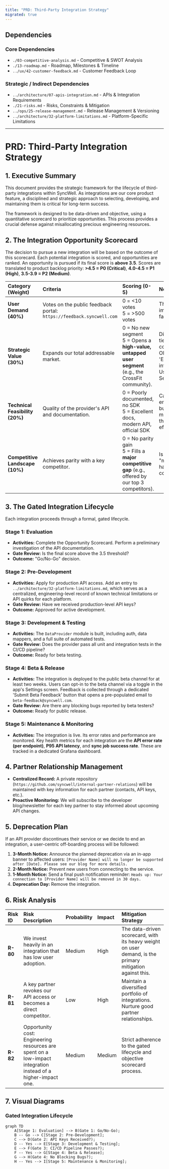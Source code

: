 ```yaml
---
title: "PRD: Third-Party Integration Strategy"
migrated: true
---
```

## Dependencies

### Core Dependencies
- `./03-competitive-analysis.md` - Competitive & SWOT Analysis
- `./13-roadmap.md` - Roadmap, Milestones & Timeline
- `../ux/42-customer-feedback.md` - Customer Feedback Loop

### Strategic / Indirect Dependencies
- `../architecture/07-apis-integration.md` - APIs & Integration Requirements
- `./21-risks.md` - Risks, Constraints & Mitigation
- `../ops/25-release-management.md` - Release Management & Versioning
- `../architecture/32-platform-limitations.md` - Platform-Specific Limitations

---

# PRD: Third-Party Integration Strategy

## 1. Executive Summary

This document provides the strategic framework for the lifecycle of third-party integrations within SyncWell. As integrations are our core product feature, a disciplined and strategic approach to selecting, developing, and maintaining them is critical for long-term success.

The framework is designed to be data-driven and objective, using a quantitative scorecard to prioritize opportunities. This process provides a crucial defense against misallocating precious engineering resources.

## 2. The Integration Opportunity Scorecard

The decision to pursue a new integration will be based on the outcome of this scorecard. Each potential integration is scored, and opportunities are ranked. An opportunity is pursued if its final score is **above 3.5**. Scores are translated to product backlog priority: **>4.5 = P0 (Critical)**, **4.0-4.5 = P1 (High)**, **3.5-3.9 = P2 (Medium)**.

| Category (Weight) | Criteria | Scoring (0-5) | Notes |
| :--- | :--- | :--- | :--- |
| **User Demand (40%)** | Votes on the public feedback portal: `https://feedback.syncwell.com` | 0 = <10 votes<br>5 = >500 votes | The most important factor. |
| **Strategic Value (30%)**| Expands our total addressable market. | 0 = No new segment<br>5 = Opens a **high-value, untapped user segment** (e.g., the CrossFit community). | Directly tied to company OKRs like 'Expand into New User Segments'. |
| **Technical Feasibility (20%)** | Quality of the provider's API and documentation. | 0 = Poorly documented, no SDK<br>5 = Excellent docs, modern API, official SDK | Can our engineers build and maintain this efficiently? |
| **Competitive Landscape (10%)**| Achieves parity with a key competitor. | 0 = No parity gain<br>5 = Fills a **major competitive gap** (e.g., offered by our top 3 competitors). | Is this a "must-have" to compete? |

## 3. The Gated Integration Lifecycle

Each integration proceeds through a formal, gated lifecycle.

### Stage 1: Evaluation
*   **Activities:** Complete the Opportunity Scorecard. Perform a preliminary investigation of the API documentation.
*   **Gate Review:** Is the final score above the 3.5 threshold?
*   **Outcome:** "Go/No-Go" decision.

### Stage 2: Pre-Development
*   **Activities:** Apply for production API access. Add an entry to `../architecture/32-platform-limitations.md`, which serves as a centralized, engineering-level record of known technical limitations or API quirks for each platform.
*   **Gate Review:** Have we received production-level API keys?
*   **Outcome:** Approved for active development.

### Stage 3: Development & Testing
*   **Activities:** The `DataProvider` module is built, including auth, data mappers, and a full suite of automated tests.
*   **Gate Review:** Does the provider pass all unit and integration tests in the CI/CD pipeline?
*   **Outcome:** Ready for beta testing.

### Stage 4: Beta & Release
*   **Activities:** The integration is deployed to the public beta channel for at least two weeks. Users can opt-in to the beta channel via a toggle in the app's Settings screen. Feedback is collected through a dedicated 'Submit Beta Feedback' button that opens a pre-populated email to `beta-feedback@syncwell.com`.
*   **Gate Review:** Are there any blocking bugs reported by beta testers?
*   **Outcome:** Ready for public release.

### Stage 5: Maintenance & Monitoring
*   **Activities:** The integration is live. Its error rates and performance are monitored. Key health metrics for each integration are the **API error rate (per endpoint)**, **P95 API latency**, and **sync job success rate**. These are tracked in a dedicated Grafana dashboard.

## 4. Partner Relationship Management

*   **Centralized Record:** A private repository (`https://github.com/syncwell/internal-partner-relations`) will be maintained with key information for each partner (contacts, API keys, etc.).
*   **Proactive Monitoring:** We will subscribe to the developer blog/newsletter for each key partner to stay informed about upcoming API changes.

## 5. Deprecation Plan

If an API provider discontinues their service or we decide to end an integration, a user-centric off-boarding process will be followed:
1.  **3-Month Notice:** Announce the planned deprecation via an in-app banner to affected users: `[Provider Name] will no longer be supported after [Date]. Please see our blog for more details.`
2.  **2-Month Notice:** Prevent new users from connecting to the service.
3.  **1-Month Notice:** Send a final push notification reminder: `Heads up: Your connection to [Provider Name] will be removed in 30 days.`
4.  **Deprecation Day:** Remove the integration.

## 6. Risk Analysis

| Risk ID | Risk Description | Probability | Impact | Mitigation Strategy |
| :--- | :--- | :--- | :--- | :--- |
| **R-80** | We invest heavily in an integration that has low user adoption. | Medium | High | The data-driven scorecard, with its heavy weight on user demand, is the primary mitigation against this. |
| **R-81** | A key partner revokes our API access or becomes a direct competitor. | Low | High | Maintain a diversified portfolio of integrations. Nurture good partner relationships. |
| **R-82** | Opportunity cost: Engineering resources are spent on a low-impact integration instead of a higher-impact one. | Medium | Medium | Strict adherence to the gated lifecycle and objective scorecard process. |

## 7. Visual Diagrams

### Gated Integration Lifecycle
```mermaid
graph TD
    A[Stage 1: Evaluation] --> B(Gate 1: Go/No-Go);
    B -- Go --> C[Stage 2: Pre-Development];
    C --> D(Gate 2: API Keys Received?);
    D -- Yes --> E[Stage 3: Development & Testing];
    E --> F(Gate 3: CI/CD Pipeline Passes?);
    F -- Yes --> G[Stage 4: Beta & Release];
    G --> H(Gate 4: No Blocking Bugs?);
    H -- Yes --> I[Stage 5: Maintenance & Monitoring];
```
